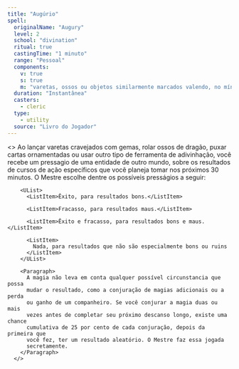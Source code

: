 ```yaml
---
title: "Augúrio"
spell:
  originalName: "Augury"
  level: 2
  school: "divination"
  ritual: true
  castingTime: "1 minuto"
  range: "Pessoal"
  components:
    v: true
    s: true
    m: "varetas, ossos ou objetos similarmente marcados valendo, no mínimo, 25 po"
  duration: "Instantânea"
  casters:
    - cleric
  type:
    - utility
  source: "Livro do Jogador"
---
```


<>
<Paragraph>
Ao lançar varetas cravejados com gemas, rolar ossos de dragão, puxar
cartas ornamentadas ou usar outro tipo de ferramenta de adivinhação,
você recebe um pressagio de uma entidade de outro mundo, sobre os
resultados de cursos de ação específicos que você planeja tomar nos
próximos 30 minutos. O Mestre escolhe dentre os possíveis presságios a
seguir:
</Paragraph>

        <UList>
          <ListItem>Êxito, para resultados bons.</ListItem>

          <ListItem>Fracasso, para resultados maus.</ListItem>

          <ListItem>Êxito e fracasso, para resultados bons e maus.</ListItem>

          <ListItem>
            Nada, para resultados que não são especialmente bons ou ruins
          </ListItem>
        </UList>

        <Paragraph>
          A magia não leva em conta qualquer possível circunstancia que possa
          mudar o resultado, como a conjuração de magias adicionais ou a perda
          ou ganho de um companheiro. Se você conjurar a magia duas ou mais
          vezes antes de completar seu próximo descanso longo, existe uma chance
          cumulativa de 25 por cento de cada conjuração, depois da primeira que
          você fez, ter um resultado aleatório. O Mestre faz essa jogada
          secretamente.
        </Paragraph>
      </>
